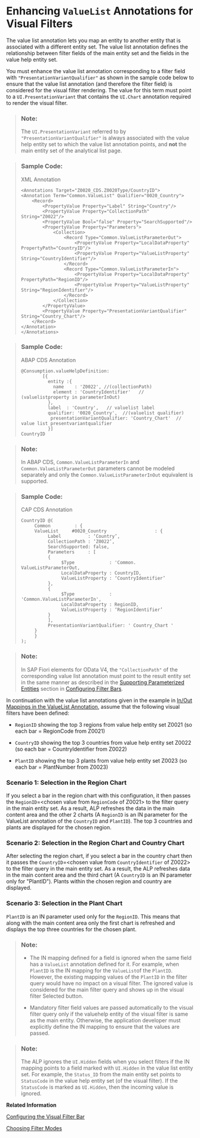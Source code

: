 <!-- loio16d43eb0472c4d5a9439ca1bf92c915d -->

# Enhancing `ValueList` Annotations for Visual Filters

The value list annotation lets you map an entity to another entity that is associated with a different entity set. The value list annotation defines the relationship between filter fields of the main entity set and the fields in the value help entity set.



You must enhance the value list annotation corresponding to a filter field with `"PresentationVariantQualifier"` as shown in the sample code below to ensure that the value list annotation \(and therefore the filter field\) is considered for the visual filter rendering. The value for this term must point to a `UI.PresentationVariant` that contains the `UI.Chart` annotation required to render the visual filter.

> ### Note:  
> The `UI.PresentationVariant` referred to by `"PresentationVariantQualifier"` is always associated with the value help entity set to which the value list annotation points, and **not** the main entity set of the analytical list page.

> ### Sample Code:  
> XML Annotation
> 
> ```
> <Annotations Target="Z0020_CDS.Z0020Type/CountryID">
> <Annotation Term="Common.ValueList" Qualifier="0020_Country">
>     <Record>
>         <PropertyValue Property="Label" String="Country"/>
>         <PropertyValue Property="CollectionPath" String="Z0022"/>
>         <PropertyValue Bool="false" Property="SearchSupported"/>
>         <PropertyValue Property="Parameters">
>             <Collection>
>                 <Record Type="Common.ValueListParameterOut">
>                     <PropertyValue Property="LocalDataProperty" PropertyPath="CountryID"/>
>                     <PropertyValue Property="ValueListProperty" String="CountryIdentifier"/>
>                 </Record>
>                 <Record Type="Common.ValueListParameterIn">
>                     <PropertyValue Property="LocalDataProperty" PropertyPath="RegionID"/>
>                     <PropertyValue Property="ValueListProperty" String="RegionIdentifier"/>
>                 </Record>
>             </Collection>
>         </PropertyValue>
>         <PropertyValue Property="PresentationVariantQualifier" String="Country_Chart"/>
>     </Record>
> </Annotation>
> </Annotations>
> ```

> ### Sample Code:  
> ABAP CDS Annotation
> 
> ```
> @Consumption.valueHelpDefinition:
>         [{
>           entity :{
>             name    : 'Z0022', //(collectionPath)
>             element : 'CountryIdentifier'   // (valuelistproperty in parameterInOut)
>           },
>           label  : 'Country',   // valuelist label
>           qualifier: '0020_Country',  //(valuelist qualifier)
>            presentationVariantQualifier: 'Country_Chart'  // value list presentvariantqualifier
>           }]
> CountryID
> 
> ```

> ### Note:  
> In ABAP CDS, `Common.ValueListParameterIn` and `Common.ValueListParameterOut` parameters cannot be modeled separately and only the `Common.ValueListParameterInOut` equivalent is supported.

> ### Sample Code:  
> CAP CDS Annotation
> 
> ```
> CountryID @(
>      Common         : {
>      ValueList     #0020_Country                  : {
>           Label          : ‘Country’,
>           CollectionPath : ‘Z0022’,
>           SearchSupported: false,
>           Parameters     : [
>           {
>                $Type             : 'Common. ValueListParameterOut,
>                LocalDataProperty : CountryID,
>                ValueListProperty : ‘CountryIdentifier’
>           },
>           {
>                $Type             : 'Common.ValueListParameterIn',
>                LocalDataProperty : RegionID,
>                ValueListProperty : ‘RegionIdentifier’
>           }
>           ],
>           PresentationVariantQualifier: ' Country_Chart '
>      }
>      }
> );
> ```

> ### Note:  
> In SAP Fiori elements for OData V4, the `"CollectionPath"` of the corresponding value list annotation must point to the result entity set in the same manner as described in the [Supporting Parameterized Entities](configuring-filter-bars-4bd7590.md#loio4bd7590569c74c61a0124c6e370030f6__suppprting_parameterized_entities_subsection) section in [Configuring Filter Bars](configuring-filter-bars-4bd7590.md).

In continuation with the value list annotations given in the example in [In/Out Mappings in the ValueList Annotation](in-out-mappings-in-the-valuelist-annotation-4de40b3.md), assume that the following visual filters have been defined:

-   `RegionID` showing the top 3 regions from value help entity set Z0021 \(so each bar = RegionCode from Z0021\)

-   `CountryID` showing the top 3 countries from value help entity set Z0022 \(so each bar = CountryIdentifier from Z0022\)

-   `PlantID` showing the top 3 plants from value help entity set Z0023 \(so each bar = PlantNumber from Z0023\)




### Scenario 1: Selection in the Region Chart

If you select a bar in the region chart with this configuration, it then passes the `RegionID`=<chosen value from `RegionCode` of Z0021\> to the filter query in the main entity set. As a result, ALP refreshes the data in the main content area and the other 2 charts \(A `RegionID` is an IN parameter for the ValueList annotation of the `CountryID` and `PlantID`\). The top 3 countries and plants are displayed for the chosen region.



### Scenario 2: Selection in the Region Chart and Country Chart

After selecting the region chart, if you select a bar in the country chart then it passes the `CountryID`=<chosen value from `CountryIdentifier` of Z0022\> to the filter query in the main entity set. As a result, the ALP refreshes data in the main content area and the third chart \(A `CountryID` is an IN parameter only for "PlantID"\). Plants within the chosen region and country are displayed.



### Scenario 3: Selection in the Plant Chart

`PlantID` is an IN parameter used only for the `RegionID`. This means that along with the main content area only the first chart is refreshed and displays the top three countries for the chosen plant.

> ### Note:  
> -   The IN mapping defined for a field is ignored when the same field has a `ValueList` annotation defined for it. For example, when `PlantID` is the IN mapping for the `ValueList`of the `PlantID`. However, the existing mapping values of the `PlantID` in the filter query would have no impact on a visual filter. The ignored value is considered for the main filter query and shows up in the visual filter Selected button.
> 
> -   Mandatory filter field values are passed automatically to the visual filter query only if the valuehelp entity of the visual filter is same as the main entity. Otherwise, the application developer must explicitly define the IN mapping to ensure that the values are passed.

> ### Note:  
> The ALP ignores the `UI.Hidden` fields when you select filters if the IN mapping points to a field marked with `UI.Hidden` in the value list entity set. For example, the `Status_ID` from the main entity set points to `StatusCode` in the value help entity set \(of the visual filter\). If the `StatusCode` is marked as `UI.Hidden`, then the incoming value is ignored.

**Related Information**  


[Configuring the Visual Filter Bar](configuring-the-visual-filter-bar-33f3d80.md "The visual filter bar enables end users to select filter values based on measure values in addition to the filters and filter values already selected in the regular filter bar.")

[Choosing Filter Modes](choosing-filter-modes-00c19e1.md "ALP offers compact and visual filter modes. You can choose to set filters from both modes.")

